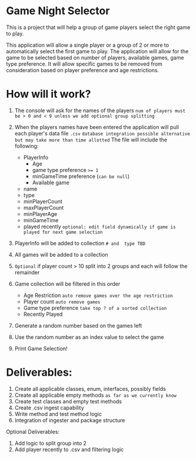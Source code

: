 # Game Night Selector

This is a project that will help a group of game players select the right game to play. 

This application will allow a single player or a group of 2 or more to automatically select the first game to play. The application will allow for the game to be selected based
on number of players, available games, game type preference. It will allow specific games to be removed from consideration based on player preference and age restrictions.

# How will it work?

1) The console will ask for the names of the players `num of players must be > 0 and < 9 unless we add optional group splitting`

2) When the players names have been entered the application will pull each player's data file `.csv` `database integration possible alternative but may take more than time allotted`
   The file will include the following:
   - PlayerInfo
     - Age
     - game type preference `>= 1`
     - minGameTime preference (`can be null`)
     - Available game
   - name
   - type
   - minPlayerCount
   - maxPlayerCount
   - minPlayerAge
   - minGameTime
   - played recently `optional: edit field dynamically if game is played for next game selection`

3) PlayerInfo will be added to collection `# and  type TBD` 
4) All games will be added to a collection
5) `Optional` if player count > 10 split into 2 groups and each will follow the remainder
6) Game collection will be filtered in this order
   - Age Restriction `auto remove games over the age restriction`
   - Player count `auto remove games`
   - Game type preference `take top ? of a sorted collection`
   - Recently Played
7) Generate a random number based on the games left
8) Use the random number as an index value to select the game
9) Print Game Selection!


# Deliverables:

1) Create all applicable classes, enum, interfaces, possibly fields
2) Create all applicable empty methods `as far as we currently know`
3) Create test classes and empty test methods
4) Create .csv ingest capability
5) Write method and test method logic
6) Integration of ingester and package structure

Optional Deliverables:

1) Add logic to split group into 2
2) Add player recently to .csv and filtering logic
